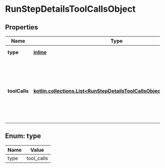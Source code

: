 
# RunStepDetailsToolCallsObject

## Properties
| Name | Type | Description | Notes |
| ------------ | ------------- | ------------- | ------------- |
| **type** | [**inline**](#Type) | Always &#x60;tool_calls&#x60;. |  |
| **toolCalls** | [**kotlin.collections.List&lt;RunStepDetailsToolCallsObjectToolCallsInner&gt;**](RunStepDetailsToolCallsObjectToolCallsInner.md) | An array of tool calls the run step was involved in. These can be associated with one of three types of tools: &#x60;code_interpreter&#x60;, &#x60;file_search&#x60;, or &#x60;function&#x60;.  |  |


<a id="Type"></a>
## Enum: type
| Name | Value |
| ---- | ----- |
| type | tool_calls |



